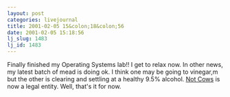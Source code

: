 ```yaml
---
layout: post
categories: livejournal
title: 2001-02-05 15&colon;18&colon;56
date: 2001-02-05 15:18:56
lj_slug: 1483
lj_id: 1483
---
```

Finally finished my Operating Systems lab!! I get to relax now. In other news, my latest batch of mead is doing ok. I think one may be going to vinegar,m but the other is clearing and settling at a healthy 9.5% alcohol. [Not Cows](http://www.notcows.com) is now a legal entity. Well, that's it for now.
